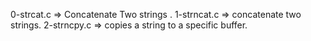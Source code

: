 0-strcat.c => Concatenate Two strings .
1-strncat.c => concatenate two strings.
2-strncpy.c => copies a string to a specific buffer.

